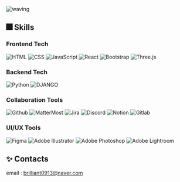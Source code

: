 ![waving](https://capsule-render.vercel.app/api?type=waving&height=230&text=SojungPark&fontAlignY=30&color=gradient)

<!--
**sojung13/sojung13** is a ✨ _special_ ✨ repository because its `README.md` (this file) appears on your GitHub profile.

Here are some ideas to get you started:

- 🔭 I’m currently working on ...
- 🌱 I’m currently learning ...
- 👯 I’m looking to collaborate on ...
- 🤔 I’m looking for help with ...
- 💬 Ask me about ...
- 📫 How to reach me: ...
- 😄 Pronouns: ...
- ⚡ Fun fact: ...
-->

## 🎆 Skills
### Frontend Tech
![HTML](https://img.shields.io/badge/HTML5-E34F26.svg?&style=for-the-badge&logo=HTML5&logoColor=white)
![CSS](https://img.shields.io/badge/CSS3-1572B6.svg?&style=for-the-badge&logo=CSS3&logoColor=white)
![JavaScript](https://img.shields.io/badge/JavaScript-F7DF1E.svg?&style=for-the-badge&logo=JavaScript&logoColor=white)
![React](https://img.shields.io/badge/React-61DAFB.svg?&style=for-the-badge&logo=React&logoColor=white)
![Bootstrap](https://img.shields.io/badge/Bootstrap-7952B3.svg?&style=for-the-badge&logo=Bootstrap&logoColor=white)
![Three.js](https://img.shields.io/badge/Three.js-000000.svg?&style=for-the-badge&logo=Three.js&logoColor=white)

### Backend Tech
![Python](https://img.shields.io/badge/Python-3776AB.svg?&style=for-the-badge&logo=Python&logoColor=white)
![DJANGO](https://img.shields.io/badge/DJANGO-092E20.svg?&style=for-the-badge&logo=DJANGO&logoColor=white)

### Collaboration Tools
![Github](https://img.shields.io/badge/Github-181717.svg?&style=for-the-badge&logo=Python&logoColor=white)
![MatterMost](https://img.shields.io/badge/Mattermost-0058CC.svg?&style=for-the-badge&logo=Mattermost&logoColor=white)
![Jira](https://img.shields.io/badge/Jira-0052CC.svg?&style=for-the-badge&logo=Jira&logoColor=white)
![Discord](https://img.shields.io/badge/Discord-5865F2.svg?&style=for-the-badge&logo=Discord&logoColor=white)
![Notion](https://img.shields.io/badge/Notion-000000.svg?&style=for-the-badge&logo=Notion&logoColor=white)
![Gitlab](https://img.shields.io/badge/Gitlab-FC6D26.svg?&style=for-the-badge&logo=Gitlab&logoColor=white)

### UI/UX Tools
![Figma](https://img.shields.io/badge/Figma-F24E1E.svg?&style=for-the-badge&logo=Figma&logoColor=white)
![Adobe Illustrator](https://img.shields.io/badge/AdobeIllustrator-FF9A00.svg?&style=for-the-badge&logo=AdobeIllustrator&logoColor=white)
![Adobe Photoshop](https://img.shields.io/badge/AdobePhotoshop-31A8FF.svg?&style=for-the-badge&logo=AdobePhotoshop&logoColor=white)
![Adobe Lightroom](https://img.shields.io/badge/AdobeLightroom-31A8FF.svg?&style=for-the-badge&logo=AdobeLightroom&logoColor=white)


## ✨ Contacts    
email : brilliant0913@naver.com
